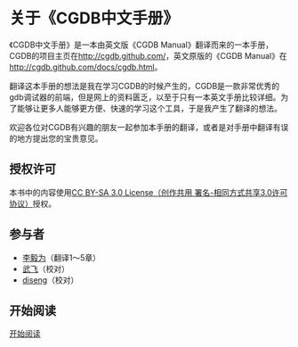 关于《CGDB中文手册》
===========

《CGDB中文手册》是一本由英文版《CGDB Manual》翻译而来的一本手册，CGDB的项目主页在<http://cgdb.github.com/>，英文原版的《CGDB Manual》在<http://cgdb.github.com/docs/cgdb.html>。

翻译这本手册的想法是我在学习CGDB的时候产生的，CGDB是一款非常优秀的gdb调试器的前端，但是网上的资料匮乏，以至于只有一本英文手册比较详细。为了能够让更多人能够更方便、快速的学习这个工具，于是我产生了翻译的想法。

欢迎各位对CGDB有兴趣的朋友一起参加本手册的翻译，或者是对手册中翻译有误的地方提出您的宝贵意见。

授权许可
------
本书中的内容使用[CC BY-SA 3.0 License（创作共用 署名-相同方式共享3.0许可协议）](<http://creativecommons.org/licenses/by-sa/3.0/deed.zh>)授权。

参与者
----
* [李毅为](<https://github.com/leeyiw>)（翻译1～5章）
* [武飞](<https://github.com/fayewu>)（校对）
* [diseng](<https://github.com/diseng>)（校对）

开始阅读
--------
[开始阅读](<contents.md>)
